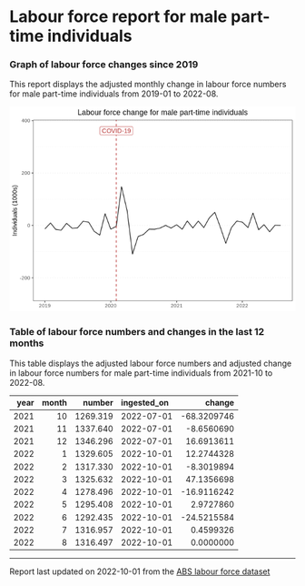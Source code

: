 Labour force report for male part-time individuals
================

### Graph of labour force changes since 2019

This report displays the adjusted monthly change in labour force numbers
for male part-time individuals from 2019-01 to 2022-08.

![](male_part-time_report_files/figure-gfm/unnamed-chunk-2-1.png)<!-- -->

### Table of labour force numbers and changes in the last 12 months

This table displays the adjusted labour force numbers and adjusted
change in labour force numbers for male part-time individuals from
2021-10 to 2022-08.

| year | month |   number | ingested_on |      change |
|-----:|------:|---------:|:------------|------------:|
| 2021 |    10 | 1269.319 | 2022-07-01  | -68.3209746 |
| 2021 |    11 | 1337.640 | 2022-07-01  |  -8.6560690 |
| 2021 |    12 | 1346.296 | 2022-07-01  |  16.6913611 |
| 2022 |     1 | 1329.605 | 2022-10-01  |  12.2744328 |
| 2022 |     2 | 1317.330 | 2022-10-01  |  -8.3019894 |
| 2022 |     3 | 1325.632 | 2022-10-01  |  47.1356698 |
| 2022 |     4 | 1278.496 | 2022-10-01  | -16.9116242 |
| 2022 |     5 | 1295.408 | 2022-10-01  |   2.9727860 |
| 2022 |     6 | 1292.435 | 2022-10-01  | -24.5215584 |
| 2022 |     7 | 1316.957 | 2022-10-01  |   0.4599326 |
| 2022 |     8 | 1316.497 | 2022-10-01  |   0.0000000 |

------------------------------------------------------------------------

Report last updated on 2022-10-01 from the [ABS labour force
dataset](https://www.abs.gov.au/statistics/labour/employment-and-unemployment/labour-force-australia/latest-release)
